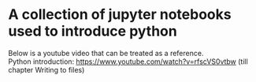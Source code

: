 # A collection of jupyter notebooks used to introduce python 
Below is a youtube video that can be treated as a reference.</br>
Python introduction: https://www.youtube.com/watch?v=rfscVS0vtbw (till chapter Writing to files) </br>

